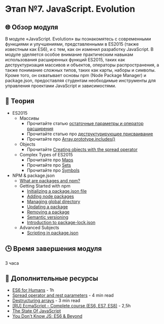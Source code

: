 # Этап №7. JavaScript. Evolution

## 🌐 Обзор модуля

В модуле «JavaScript. Evolution» вы познакомятесь с современными функциями и улучшениями, представленными в ES2015 (также известным как ES6), и с тем, как он изменил разработку JavaScript. В модуле уделяется особое внимание практическим навыкам использования расширенных функций ES2015, таких как деструктуризация массивов и объектов, операторы распространения, а также понимание сложных типов, таких как карты, наборы и символы. Кроме того, он охватывает основы npm (Node Package Manager) и package.json, предоставляя студентам необходимые инструменты для управления проектами JavaScript и зависимостями.

## 📖 Теория

- ES2015
  - Массивы
    - Прочитайте статью [остаточные параметры и оператор расширения](https://learn.javascript.ru/rest-parameters-spread-operator)
    - Прочитайте статью про [деструктурирующее присваивание](https://learn.javascript.ru/destructuring-assignment)
    - Прочитайте про [Array.prototype.includes()](https://developer.mozilla.org/ru/docs/Web/JavaScript/Reference/Global_Objects/Array/includes)
  - Objects
    - Прочитайте [Creating objects with the spread operator](https://www.javascripttutorial.net/es-next/javascript-object-spread/)
  - Complex Types of ES2015
    - Прочитайте про [Maps](https://learn.javascript.ru/map-set#map)
    - Прочитайте про [Sets](https://learn.javascript.ru/map-set#set)
    - Прочитайте про [Symbols](https://learn.javascript.ru/symbol)
- NPM & package.json
  - [What are packages and npm?](https://docs.npmjs.com/about-npm)
  - Getting Started with npm
    - [Initializing a package.json file](https://heynode.com/tutorial/create-packagejson-file/)
    - [Adding node packages](https://docs.npmjs.com/downloading-and-installing-packages-locally)
    - [Managing global directory](https://medium.com/@alberto.schiabel/npm-tricks-part-1-get-list-of-globally-installed-packages-39a240347ef0)
    - [Updating a package](https://docs.npmjs.com/updating-packages-downloaded-from-the-registry)
    - [Removing a package](https://docs.npmjs.com/uninstalling-packages-and-dependencies)
    - [Semantic versioning](https://docs.npmjs.com/about-semantic-versioning)
    - [Introduction to package-lock.json](https://docs.npmjs.com/cli/v10/configuring-npm/package-lock-json)
  - Advanced Subjects
    - [Scripting in package.json](https://docs.npmjs.com/cli/v8/using-npm/scripts)

## 🕒 Время завершения модуля

3 часа


## 📘 Дополнительные ресурсы

- [ES6 for Humans](https://github.com/metagrover/ES6-for-humans) - 1h
- [Spread operator and rest parameters](https://medium.com/@luke_smaki/javascript-es6-spread-operator-and-rest-parameters-b3e89d112281) - 4 min read
- [Destructuring arrays](https://medium.com/swlh/array-destructuring-in-javascript-141196434d65) - 3 min read
- [ [RU] EcmaScript - Complete course (ES6, ES7, ES8)](https://www.youtube.com/watch?v=Ti2Q4sQkNdU) - 2,5h
- [The State Of JavaScript](https://stateofjs.com/)
- [You Don't Know JS: ES6 & Beyond](https://github.com/getify/You-Dont-Know-JS/blob/1st-ed/es6%20&%20beyond/README.md#you-dont-know-js-es6--beyond)
